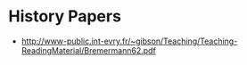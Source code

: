 # History Papers

* http://www-public.int-evry.fr/~gibson/Teaching/Teaching-ReadingMaterial/Bremermann62.pdf

